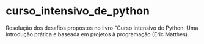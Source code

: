 # curso_intensivo_de_python
Resolução dos desafios propostos no livro "Curso Intensivo de Python: Uma introdução prática e baseada em projetos à programação (Eric Matthes).
